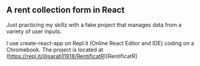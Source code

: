 ## A rent collection form in React

Just practicing my skillz with a fake project that manages data from a variety of user inputs.

I use create-react-app on Repl.it (Online React Editor and IDE) coding on a Chromebook. The project is located at (https://repl.it/@sarah11918/RentificatR)[RentificatR]

 
